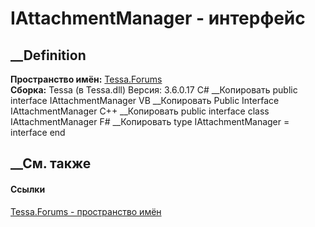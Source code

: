 # IAttachmentManager - интерфейс
##  __Definition
 **Пространство имён:** [Tessa.Forums](N_Tessa_Forums.htm)  
 **Сборка:** Tessa (в Tessa.dll) Версия: 3.6.0.17
C# __Копировать
     public interface IAttachmentManager
VB __Копировать
     Public Interface IAttachmentManager
C++ __Копировать
     public interface class IAttachmentManager
F# __Копировать
     type IAttachmentManager = interface end
##  __См. также
#### Ссылки
[Tessa.Forums - пространство имён](N_Tessa_Forums.htm)
